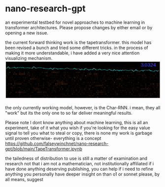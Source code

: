 # nano-research-gpt
an experimental testbed for novel approaches to machine learning in transformer architectures.
Please propose changes by either email or by opening a new issue.

the current forward thinking work is the tapetransformer.
this model has been revised a bunch and tried some different tricks.
in the process of making it more understandable, i have added a very nice attention visualizing mechanism.
![til](./2025-02-1802-25-00-ezgif.com-video-to-gif-converter.gif)

the only currently working model, however, is the Char-RNN.
i mean, they all "work" but its the only one to so far deliver meaningful results.


Please note I dont know anything about machine learning, this is all an experiment, take of it what you wish
if you're looking for the easy value signal to tell you what to steal or copy, there is none
my work is garbage until proven otherwise- everything is a concept
https://github.com/falseywinchnet/nano-research-gpt/blob/main/TapeTransformer.ipynb

the tailedness of distribution to use is still a matter of examination and research
not that i am not a mathematician, not institutionally affiliated
if i have done anything deserving publishing, you can help
if i need to refine anything you personally have deeper insight on than o1 or sonnet
please, by all means, suggest
